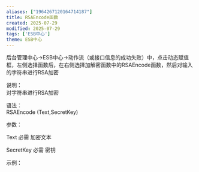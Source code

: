 ```yaml
---
aliases: ["1964267120164714187"]
title: RSAEncode函数
created: 2025-07-29
modified: 2025-07-29
tags: ['ESB中心']
theme: ESB中心
---
```


后台管理中心->ESB中心->动作流（或接口信息的成功失败）中，点击动态赋值框，左侧选择函数后，在右侧选择加解密函数中的RSAEncode函数，然后对输入的字符串进行RSA加密

说明：  
对字符串进行RSA加密  

语法：  
RSAEncode (Text,SecretKey)  

参数：

Text 必需 加密文本

SecretKey 必需 密钥

示例：